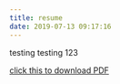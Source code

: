 ```yaml
---
title: resume
date: 2019-07-13 09:17:16
---
```

testing testing 123

[click this to download PDF](http://cdn.sakyavarro.cn/resume.pdf)